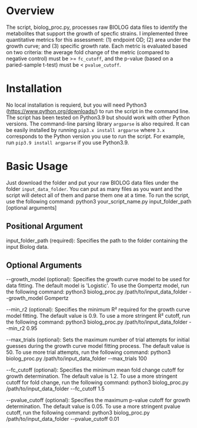 # Overview
The script, biolog_proc.py, processes raw BIOLOG data files to identify the metabolites that support the growth of specfic strains. I implemented three quantitative metrics for this assessment: (1) endpoint OD; (2) area under the growth curve; and (3) specific growth rate. Each metric is evaluated based on two criteria: the average fold change of the metric (compared to negative control) must be >= `fc_cutoff`, and the p-value (based on a paried-sample t-test) must be < `pvalue_cutoff`.

# Installation
No local installation is requierd, but you will need Python3 (https://www.python.org/downloads/) to run the script in the command line. The script has been tested on Python3.9 but should work with other Python versions. The command-line parsing library `argparse` is also required. It can be easily installed by running `pip3.x install argparse` where `3.x` corresponds to the Python version you use to run the script. For example, run `pip3.9 install argparse` if you use Python3.9.

# Basic Usage
Just download the folder and put your raw BIOLOG data files under the folder `input_data_folder`. You can put as many files as you want and the script will detect all of them and parse them one at a time. 
To run the script, use the following command:
python3 your_script_name.py input_folder_path [optional arguments]

## Positional Argument
input_folder_path (required): Specifies the path to the folder containing the input Biolog data.

## Optional Arguments
--growth_model (optional): Specifies the growth curve model to be used for data fitting. The default model is 'Logistic'.
To use the Gompertz model, run the following command:
python3 biolog_proc.py /path/to/input_data_folder --growth_model Gompertz

--min_r2 (optional): Specifies the minimum R² required for the growth curve model fitting. The default value is 0.9.
To use a more stringent R² cutoff, run the following command:
python3 biolog_proc.py /path/to/input_data_folder --min_r2 0.95

--max_trials (optional): Sets the maximum number of trial attempts for initial guesses during the growth curve model fitting process. The default value is 50.
To use more trial attempts, run the following command:
python3 biolog_proc.py /path/to/input_data_folder --max_trials 100

--fc_cutoff (optional): Specifies the minimum mean fold change cutoff for growth determination. The default value is 1.2.
To use a more stringent cutoff for fold change, run the following command:
python3 biolog_proc.py /path/to/input_data_folder --fc_cutoff 1.5

--pvalue_cutoff (optional): Specifies the maximum p-value cutoff for growth determination. The default value is 0.05.
To use a more stringent pvalue cutoff, run the following command:
python3 biolog_proc.py /path/to/input_data_folder --pvalue_cutoff 0.01
